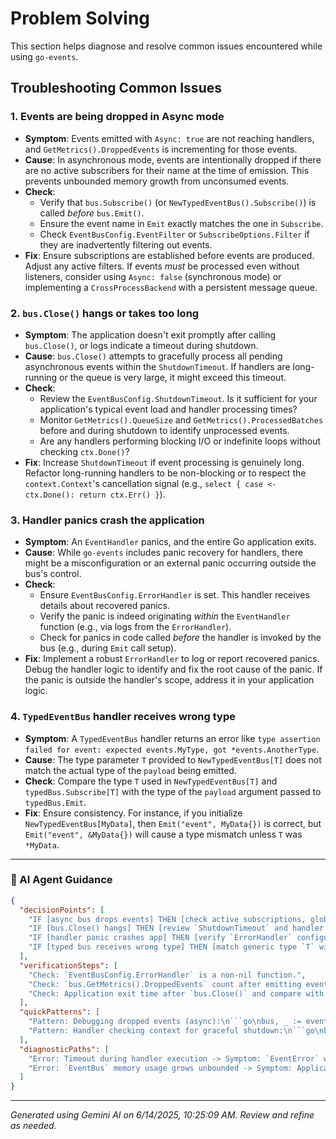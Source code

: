 # Problem Solving

This section helps diagnose and resolve common issues encountered while using `go-events`.

## Troubleshooting Common Issues

### 1. Events are being dropped in Async mode
*   **Symptom**: Events emitted with `Async: true` are not reaching handlers, and `GetMetrics().DroppedEvents` is incrementing for those events.
*   **Cause**: In asynchronous mode, events are intentionally dropped if there are no active subscribers for their name at the time of emission. This prevents unbounded memory growth from unconsumed events.
*   **Check**: 
    *   Verify that `bus.Subscribe()` (or `NewTypedEventBus().Subscribe()`) is called *before* `bus.Emit()`.
    *   Ensure the event name in `Emit` exactly matches the one in `Subscribe`.
    *   Check `EventBusConfig.EventFilter` or `SubscribeOptions.Filter` if they are inadvertently filtering out events.
*   **Fix**: Ensure subscriptions are established before events are produced. Adjust any active filters. If events *must* be processed even without listeners, consider using `Async: false` (synchronous mode) or implementing a `CrossProcessBackend` with a persistent message queue.

### 2. `bus.Close()` hangs or takes too long
*   **Symptom**: The application doesn't exit promptly after calling `bus.Close()`, or logs indicate a timeout during shutdown.
*   **Cause**: `bus.Close()` attempts to gracefully process all pending asynchronous events within the `ShutdownTimeout`. If handlers are long-running or the queue is very large, it might exceed this timeout.
*   **Check**: 
    *   Review the `EventBusConfig.ShutdownTimeout`. Is it sufficient for your application's typical event load and handler processing times?
    *   Monitor `GetMetrics().QueueSize` and `GetMetrics().ProcessedBatches` before and during shutdown to identify unprocessed events.
    *   Are any handlers performing blocking I/O or indefinite loops without checking `ctx.Done()`?
*   **Fix**: Increase `ShutdownTimeout` if event processing is genuinely long. Refactor long-running handlers to be non-blocking or to respect the `context.Context`'s cancellation signal (e.g., `select { case <-ctx.Done(): return ctx.Err() }`).

### 3. Handler panics crash the application
*   **Symptom**: An `EventHandler` panics, and the entire Go application exits.
*   **Cause**: While `go-events` includes panic recovery for handlers, there might be a misconfiguration or an external panic occurring outside the bus's control.
*   **Check**: 
    *   Ensure `EventBusConfig.ErrorHandler` is set. This handler receives details about recovered panics.
    *   Verify the panic is indeed originating *within* the `EventHandler` function (e.g., via logs from the `ErrorHandler`).
    *   Check for panics in code called *before* the handler is invoked by the bus (e.g., during `Emit` call setup).
*   **Fix**: Implement a robust `ErrorHandler` to log or report recovered panics. Debug the handler logic to identify and fix the root cause of the panic. If the panic is outside the handler's scope, address it in your application logic.

### 4. `TypedEventBus` handler receives wrong type
*   **Symptom**: A `TypedEventBus` handler returns an error like `type assertion failed for event: expected events.MyType, got *events.AnotherType`.
*   **Cause**: The type parameter `T` provided to `NewTypedEventBus[T]` does not match the actual type of the `payload` being emitted.
*   **Check**: Compare the type `T` used in `NewTypedEventBus[T]` and `typedBus.Subscribe[T]` with the type of the `payload` argument passed to `typedBus.Emit`.
*   **Fix**: Ensure consistency. For instance, if you initialize `NewTypedEventBus[MyData]`, then `Emit("event", MyData{})` is correct, but `Emit("event", &MyData{})` will cause a type mismatch unless `T` was `*MyData`.

---
### 🤖 AI Agent Guidance

```json
{
  "decisionPoints": [
    "IF [async bus drops events] THEN [check active subscriptions, global/subscription filters, and `Emit` timing] ELSE [consider synchronous mode or persistent backend for guaranteed delivery]",
    "IF [bus.Close() hangs] THEN [review `ShutdownTimeout` and handler runtimes] ELSE [ensure handlers respect context cancellation]",
    "IF [handler panic crashes app] THEN [verify `ErrorHandler` configuration and panic scope] ELSE [debug handler logic for root cause]",
    "IF [typed bus receives wrong type] THEN [match generic type `T` with emitted payload type] ELSE [revert to untyped bus with runtime assertions if types are dynamic]"
  ],
  "verificationSteps": [
    "Check: `EventBusConfig.ErrorHandler` is a non-nil function.",
    "Check: `bus.GetMetrics().DroppedEvents` count after emitting events without subscribers in async mode.",
    "Check: Application exit time after `bus.Close()` and compare with `EventBusConfig.ShutdownTimeout`."
  ],
  "quickPatterns": [
    "Pattern: Debugging dropped events (async):\n```go\nbus, _ := events.NewEventBus(&events.EventBusConfig{Async: true})\nbus.Emit(\"unsubscribed.event\", \"data\") // This will be dropped\nmetrics := bus.GetMetrics()\nfmt.Printf(\"Dropped Events: %d\\n\", metrics.DroppedEvents)\n```",
    "Pattern: Handler checking context for graceful shutdown:\n```go\nbus.Subscribe(\"long.task\", func(ctx context.Context, payload interface{}) error {\n\tselect {\n\tcase <-time.After(5 * time.Second): // Long work\n\t\treturn nil\n\tcase <-ctx.Done():\n\t\treturn ctx.Err() // Return context error if cancelled\n\t}\n})\n```"
  ],
  "diagnosticPaths": [
    "Error: Timeout during handler execution -> Symptom: `EventError` with `context.DeadlineExceeded` in `ErrorHandler` -> Check: Is `EventBusConfig.EventTimeout` too short for handler's typical execution time? Is handler performing external calls that are slow? -> Fix: Increase `EventTimeout` or optimize handler. If external, add client-side timeouts.",
    "Error: `EventBus` memory usage grows unbounded -> Symptom: Application memory consumption steadily increases without bounds, especially with high event volume -> Check: Is bus in async mode? Are there any events being emitted for which there are *no* subscribers? -> Fix: For events without listeners, ensure they are not critical or that `EnableCrossProcess` is false, or consider a persistent external queue for such cases."
  ]
}
```

---
*Generated using Gemini AI on 6/14/2025, 10:25:09 AM. Review and refine as needed.*